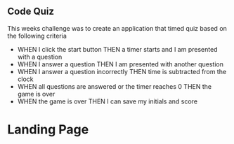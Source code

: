 ## Code Quiz

This weeks challenge was to create an application that timed quiz based on the following criteria

- WHEN I click the start button
  THEN a timer starts and I am presented with a question
- WHEN I answer a question
  THEN I am presented with another question
- WHEN I answer a question incorrectly
  THEN time is subtracted from the clock
- WHEN all questions are answered or the timer reaches 0
  THEN the game is over
- WHEN the game is over
  THEN I can save my initials and score

# Landing Page
